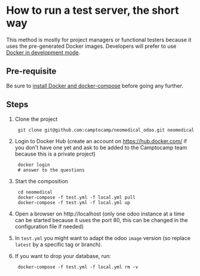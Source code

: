# How to run a test server, the short way

This method is mostly for project managers or functional testers because it uses the pre-generated Docker images. Developers will prefer to use [Docker in development mode](development.md).

## Pre-requisite

Be sure to [install Docker and docker-compose](prerequisite.md) before going any further.

## Steps

1. Clone the project

        git clone git@github.com:camptocamp/neomedical_odoo.git neomedical

2. Login to Docker Hub (create an account on https://hub.docker.com/ if you
   don't have one yet and ask to be added to the Camptocamp team because this
   is a private project)

        docker login
        # answer to the questions

3. Start the composition

        cd neomedical
        docker-compose -f test.yml -f local.yml pull
        docker-compose -f test.yml -f local.yml up

4. Open a browser on http://localhost (only one odoo instance at a time can be
   started because it uses the port 80, this can be changed in the
   configuration file if needed)

4. In `test.yml` you might want to adapt the odoo `image` version (so replace `latest` by a specific tag or branch).

5. If you want to drop your database, run:

        docker-compose -f test.yml -f local.yml rm -v
